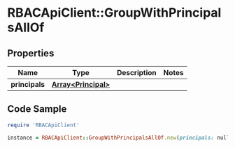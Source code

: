 # RBACApiClient::GroupWithPrincipalsAllOf

## Properties

Name | Type | Description | Notes
------------ | ------------- | ------------- | -------------
**principals** | [**Array&lt;Principal&gt;**](Principal.md) |  | 

## Code Sample

```ruby
require 'RBACApiClient'

instance = RBACApiClient::GroupWithPrincipalsAllOf.new(principals: null)
```


